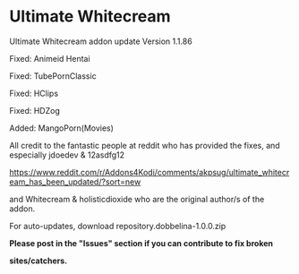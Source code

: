 # Ultimate Whitecream
Ultimate Whitecream addon update	Version 1.1.86

Fixed: Animeid Hentai

Fixed: TubePornClassic

Fixed: HClips

Fixed: HDZog

Added: MangoPorn(Movies)


All credit to the fantastic people at reddit who has provided the fixes, and especially jdoedev & 12asdfg12

https://www.reddit.com/r/Addons4Kodi/comments/akpsug/ultimate_whitecream_has_been_updated/?sort=new

and Whitecream & holisticdioxide who are the original author/s of the addon.

For auto-updates, download repository.dobbelina-1.0.0.zip

**Please post in the "Issues" section if you can contribute to fix broken**

**sites/catchers.**

